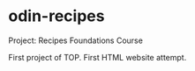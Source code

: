 # odin-recipes
Project: Recipes Foundations Course

First project of TOP. First HTML website attempt. 